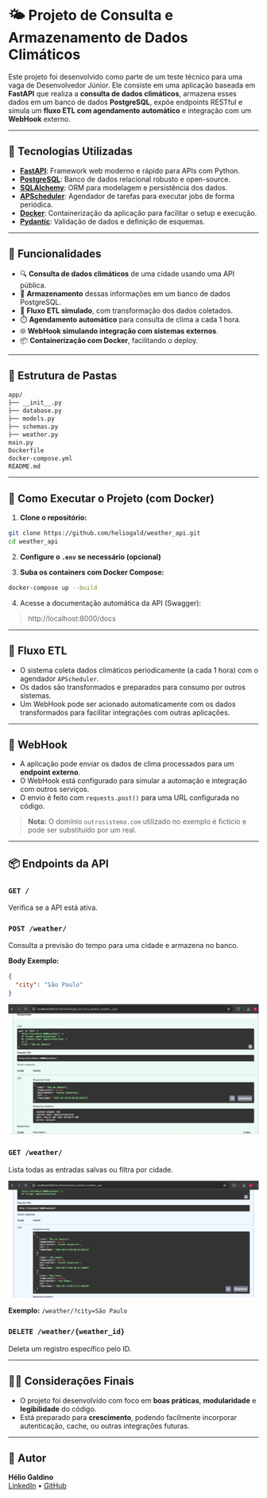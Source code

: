 
# 🌤️ Projeto de Consulta e Armazenamento de Dados Climáticos

Este projeto foi desenvolvido como parte de um teste técnico para uma vaga de Desenvolvedor Júnior. Ele consiste em uma aplicação baseada em **FastAPI** que realiza a **consulta de dados climáticos**, armazena esses dados em um banco de dados **PostgreSQL**, expõe endpoints RESTful e simula um **fluxo ETL com agendamento automático** e integração com um **WebHook** externo.

---

## 🚀 Tecnologias Utilizadas

- **[FastAPI](https://fastapi.tiangolo.com/)**: Framework web moderno e rápido para APIs com Python.
- **[PostgreSQL](https://www.postgresql.org/)**: Banco de dados relacional robusto e open-source.
- **[SQLAlchemy](https://www.sqlalchemy.org/)**: ORM para modelagem e persistência dos dados.
- **[APScheduler](https://apscheduler.readthedocs.io/)**: Agendador de tarefas para executar jobs de forma periódica.
- **[Docker](https://www.docker.com/)**: Containerização da aplicação para facilitar o setup e execução.
- **[Pydantic](https://pydantic-docs.helpmanual.io/)**: Validação de dados e definição de esquemas.

---

## 🧠 Funcionalidades

- 🔍 **Consulta de dados climáticos** de uma cidade usando uma API pública.
- 💾 **Armazenamento** dessas informações em um banco de dados PostgreSQL.
- 🧹 **Fluxo ETL simulado**, com transformação dos dados coletados.
- ⏱️ **Agendamento automático** para consulta de clima a cada 1 hora.
- 🌐 **WebHook simulando integração com sistemas externos**.
- 📦 **Containerização com Docker**, facilitando o deploy.

---

## 📂 Estrutura de Pastas

```
app/
├── __init__.py
├── database.py
├── models.py
├── schemas.py
├── weather.py
main.py
Dockerfile
docker-compose.yml
README.md
```

---

## 🔧 Como Executar o Projeto (com Docker)

1. **Clone o repositório:**

```bash
git clone https://github.com/heliogald/weather_api.git
cd weather_api
```

2. **Configure o `.env` se necessário (opcional)**

3. **Suba os containers com Docker Compose:**

```bash
docker-compose up --build
```

4. Acesse a documentação automática da API (Swagger):

> http://localhost:8000/docs

---

## 🔁 Fluxo ETL

- O sistema coleta dados climáticos periodicamente (a cada 1 hora) com o agendador `APScheduler`.
- Os dados são transformados e preparados para consumo por outros sistemas.
- Um WebHook pode ser acionado automaticamente com os dados transformados para facilitar integrações com outras aplicações.

---

## 🔗 WebHook

- A aplicação pode enviar os dados de clima processados para um **endpoint externo**.
- O WebHook está configurado para simular a automação e integração com outros serviços.
- O envio é feito com `requests.post()` para uma URL configurada no código.

> **Nota:** O domínio `outrosistema.com` utilizado no exemplo é fictício e pode ser substituído por um real.

---

## 📦 Endpoints da API

### `GET /`
Verifica se a API está ativa.

### `POST /weather/`
Consulta a previsão do tempo para uma cidade e armazena no banco.

**Body Exemplo:**
```json
{
  "city": "São Paulo"
}
```
![alt text](image.png)

### `GET /weather/`
Lista todas as entradas salvas ou filtra por cidade.

![alt text](image-1.png)

**Exemplo:**
`/weather/?city=São Paulo`

### `DELETE /weather/{weather_id}`
Deleta um registro específico pelo ID.

---

## 👨‍💻 Considerações Finais

- O projeto foi desenvolvido com foco em **boas práticas**, **modularidade** e **legibilidade** do código.
- Está preparado para **crescimento**, podendo facilmente incorporar autenticação, cache, ou outras integrações futuras.

---

## 🤝 Autor

**Hélio Galdino**  
[LinkedIn](https://www.linkedin.com/in/helio-galdino-84412091/) • [GitHub](https://github.com/heliogald)
